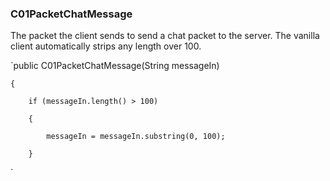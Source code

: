 ### C01PacketChatMessage

The packet the client sends to send a chat packet to the server. The vanilla client automatically strips any length over 100.

`public C01PacketChatMessage(String messageIn)
  
    {
    
        if (messageIn.length() > 100)
        
        {
        
            messageIn = messageIn.substring(0, 100);
            
        }
`
